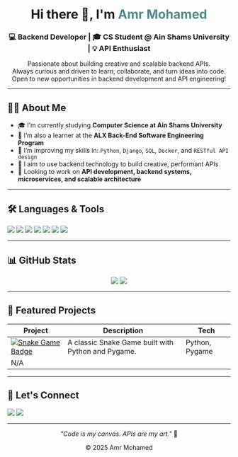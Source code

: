 <!-- Header -->
<h1 align="center">Hi there 👋, I'm <span style="color:#4F8A8B;">Amr Mohamed</span></h1>
<h3 align="center">💻 Backend Developer | 🎓 CS Student @ Ain Shams University | 💡 API Enthusiast</h3>

<!-- Short Intro -->
<p align="center">
  Passionate about building creative and scalable backend APIs. <br />
  Always curious and driven to learn, collaborate, and turn ideas into code. <br />
  Open to new opportunities in backend development and API engineering!
</p>

---

<!-- About Me -->
## 🙋‍♂️ About Me

- 🎓 I’m currently studying **Computer Science at Ain Shams University**  
- 🔭 I’m also a learner at the **ALX Back-End Software Engineering Program**  
- 🧠 I’m improving my skills in: `Python`, `Django`, `SQL`, `Docker`, and `RESTful API design`  
- 🌱 I aim to use backend technology to build creative, performant APIs  
- 💼 Looking to work on **API development, backend systems, microservices, and scalable architecture**

---

<!-- Languages and Tools -->
## 🛠️ Languages & Tools

<p align="left">
  <img src="https://img.shields.io/badge/-Python-3776AB?style=flat&logo=python&logoColor=white" />
  <img src="https://img.shields.io/badge/-Pygame-4B8BBE?style=flat&logo=python&logoColor=white" />
  <img src="https://img.shields.io/badge/-Django-092E20?style=flat&logo=django&logoColor=white" />
  <img src="https://img.shields.io/badge/-SQL-4479A1?style=flat&logo=mysql&logoColor=white" />
  <img src="https://img.shields.io/badge/-Docker-2496ED?style=flat&logo=docker&logoColor=white" />
  <img src="https://img.shields.io/badge/-Git-F05032?style=flat&logo=git&logoColor=white" />
  <img src="https://img.shields.io/badge/-VS%20Code-007ACC?style=flat&logo=visual-studio-code&logoColor=white" />
</p>

---

<!-- GitHub Stats -->
## 📊 GitHub Stats

<p align="center">
  <img src="https://github-readme-stats.vercel.app/api?username=am0rzz&show_icons=true&theme=tokyonight" />
  <img src="https://github-readme-stats.vercel.app/api/top-langs/?username=am0rzz&layout=compact&theme=tokyonight" />
</p>

---

<!-- Projects Showcase -->
## 🚀 Featured Projects

| Project | Description | Tech |
|--------|-------------|------|
| [![Snake Game Badge](https://img.shields.io/badge/Snake%20Game-%20🐍-brightgreen?style=for-the-badge&logo=python&logoColor=white)](https://github.com/am0rzz/snakegame) | A classic Snake Game built with Python and Pygame. | Python, Pygame |
| N/A


---

<!-- Let's Connect -->
## 🤝 Let's Connect

<p align="left">
  <a href="mailto:amrmohm629@gmail.com"><img src="https://img.shields.io/badge/-Email-D14836?style=flat&logo=gmail&logoColor=white" /></a>
  <a href="https://www.linkedin.com/in/amorzz/"><img src="https://img.shields.io/badge/-LinkedIn-0077B5?style=flat&logo=linkedin&logoColor=white" /></a>
</p>

---

<!-- Footer -->
<p align="center">
  <i>"Code is my canvas. APIs are my art."</i> 🎨
</p>
<p align="center">
  © 2025 Amr Mohamed
</p>
